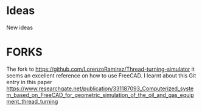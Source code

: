 # Ideas
New ideas
# FORKS
  The fork to https://github.com/LorenzoRamirez/Thread-turning-simulator it seems an excellent reference on how to use FreeCAD. I learnt about this Git entry in this paper https://www.researchgate.net/publication/331187093_Computerized_system_based_on_FreeCAD_for_geometric_simulation_of_the_oil_and_gas_equipment_thread_turning 
